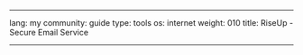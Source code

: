 

---

lang: my
community: guide
type: tools
os: internet
weight: 010
title: RiseUp - Secure Email Service

---

<stub>

